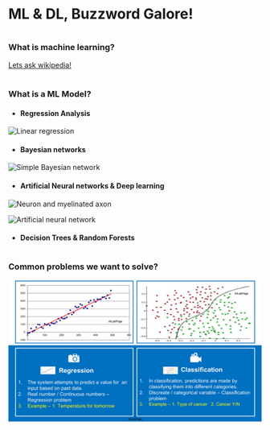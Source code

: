 # ML & DL, Buzzword Galore!
# 
### What is machine learning?

[Lets ask wikipedia!](https://en.wikipedia.org/wiki/Machine_learning)
# 
### What is a ML Model?
* #### Regression Analysis

![Linear regression ](https://upload.wikimedia.org/wikipedia/commons/b/be/Normdist_regression.png "")

* #### Bayesian networks

![Simple Bayesian network](https://upload.wikimedia.org/wikipedia/commons/0/0e/SimpleBayesNet.svg "")

* #### Artificial Neural networks & Deep learning

![Neuron and myelinated axon](https://upload.wikimedia.org/wikipedia/commons/4/44/Neuron3.png "")

![Artificial neural network](https://upload.wikimedia.org/wikipedia/commons/4/46/Colored_neural_network.svg "")

* #### Decision Trees & Random Forests
# 
### Common problems we want to solve?
![Regression vs. Classification](https://raw.githubusercontent.com/amir-ippon/tabcorp_ml_preso/master/assets/Classification-vs-Regression1.png "")



